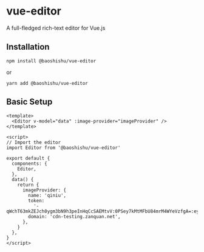# vue-editor

A full-fledged rich-text editor for Vue.js

## Installation

```
npm install @baoshishu/vue-editor
```

or

```
yarn add @baoshishu/vue-editor
```

## Basic Setup

```vue
<template>
  <Editor v-model="data" :image-provider="imageProvider" />
</template>

<script>
// Import the editor
import Editor from '@baoshishu/vue-editor'

export default {
  components: {
    Editor,
  },
  data() {
    return {
      imageProvider: {
        name: 'qiniu',
        token:
          '-qWchT63mkZEJch0ygm3bN9h3peInHqCcSAEMtvV:0PSey7kMtMFbU84mrM4WYeVzfgA=:eyJzY29wZSI6InRlc3QiLCJkZWFkbGluZSI6MTU2NTY4OTM3MH0=',
        domain: 'cdn-testing.zanquan.net',
      },
    }
  },
}
</script>
```
